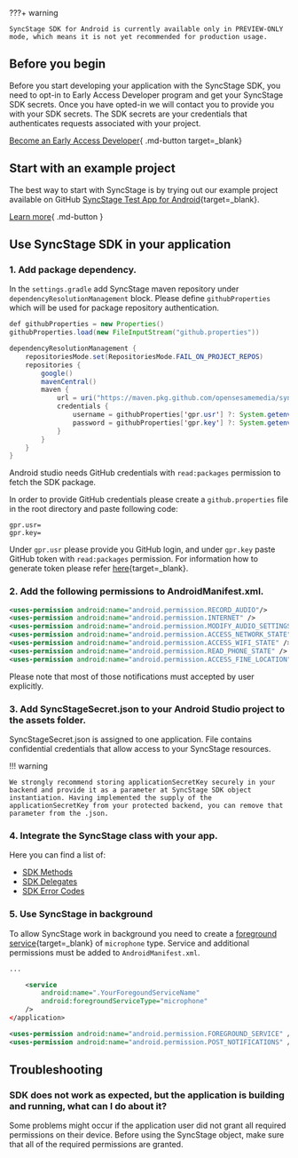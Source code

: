 ???+ warning

    SyncStage SDK for Android is currently available only in PREVIEW-ONLY mode, which means it is not yet recommended for production usage.
## Before you begin

Before you start developing your application with the SyncStage SDK, you need to opt-in to Early Access Developer program and get your SyncStage SDK secrets. Once you have opted-in we will contact you to provide you with your SDK secrets.
The SDK secrets are your credentials that authenticates requests associated with your project. 

[Become an Early Access Developer](https://console.sync-stage.com/request-a-demo){ .md-button target=_blank}


## Start with an example project
The best way to start with SyncStage is by trying out our example project available on GitHub [SyncStage Test App for Android](https://github.com/opensesamemedia/syncstage-test-app-android){target=_blank}.


[Learn more](test-app.md){ .md-button }

## Use SyncStage SDK in your application
### 1. Add package dependency.
In the `settings.gradle` add SyncStage maven repository under `dependencyResolutionManagement` block. Please define `githubProperties` which will be used for package repository authentication.

```java
def githubProperties = new Properties()
githubProperties.load(new FileInputStream("github.properties"))

dependencyResolutionManagement {
    repositoriesMode.set(RepositoriesMode.FAIL_ON_PROJECT_REPOS)
    repositories {
        google()
        mavenCentral()
        maven {
            url = uri("https://maven.pkg.github.com/opensesamemedia/syncstagesdkpackage")
            credentials {
                username = githubProperties['gpr.usr'] ?: System.getenv("GPR_USER")
                password = githubProperties['gpr.key'] ?: System.getenv("GPR_API_KEY")
            }
        }
    }
}

```

Android studio needs GitHub credentials with `read:packages` permission to fetch the SDK package.

In order to provide GitHub credentials please create a `github.properties` file in the root directory and paste following code:

```
gpr.usr=
gpr.key=
```

Under `gpr.usr` please provide you GitHub login, and under `gpr.key` paste GitHub token with `read:packages` permission. For information how to generate token please refer [here](https://docs.github.com/en/enterprise-server@3.4/authentication/keeping-your-account-and-data-secure/creating-a-personal-access-token){target=_blank}.

### 2. Add the following permissions to AndroidManifest.xml. 

```xml
<uses-permission android:name="android.permission.RECORD_AUDIO"/>
<uses-permission android:name="android.permission.INTERNET" />
<uses-permission android:name="android.permission.MODIFY_AUDIO_SETTINGS" />
<uses-permission android:name="android.permission.ACCESS_NETWORK_STATE" />
<uses-permission android:name="android.permission.ACCESS_WIFI_STATE" />
<uses-permission android:name="android.permission.READ_PHONE_STATE" />
<uses-permission android:name="android.permission.ACCESS_FINE_LOCATION" />
```

Please note that most of those notifications must accepted by user explicitly.

### 3. Add SyncStageSecret.json to your Android Studio project to the assets folder.

SyncStageSecret.json is assigned to one application. File contains confidential credentials that allow access to your SyncStage resources. 

!!! warning

    We strongly recommend storing applicationSecretKey securely in your backend and provide it as a parameter at SyncStage SDK object instantiation. Having implemented the supply of the applicationSecretKey from your protected backend, you can remove that parameter from the .json.


### 4. Integrate the SyncStage class with your app.
Here you can find a list of:

* [SDK Methods](sdk-methods.md)
* [SDK Delegates](sdk-delegates.md)
* [SDK Error Codes](sdk-error-codes.md)


### 5. Use SyncStage in background

To allow SyncStage work in background you need to create a [foreground service](https://developer.android.com/guide/components/foreground-services){target=_blank} of `microphone` type.
Service and additional permissions must be added to `AndroidManifest.xml`.

```xml
...

    <service
        android:name=".YourForegoundServiceName"
        android:foregroundServiceType="microphone" 
    />
</application>

<uses-permission android:name="android.permission.FOREGROUND_SERVICE" />
<uses-permission android:name="android.permission.POST_NOTIFICATIONS" />
```


## Troubleshooting
### SDK does not work as expected, but the application is building and running, what can I do about it?
Some problems might occur if the application user did not grant all required permissions on their device. Before using the SyncStage object, make sure that all of the required permissions are granted.

